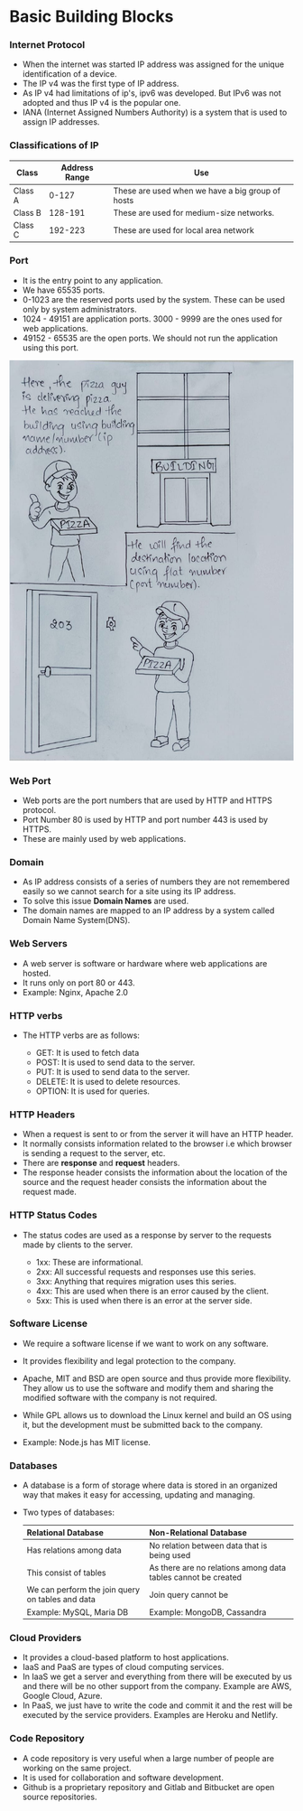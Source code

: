 #  Basic Building Blocks

### Internet Protocol
- When the internet was started IP address was assigned for the unique identification of a device.
- The IP v4 was the first type of IP address.
- As IP v4 had limitations of ip's, ipv6 was developed. But IPv6 was not adopted and thus IP v4 is the popular one.
- IANA (Internet Assigned Numbers Authority) is a system that is used to assign IP addresses.

### Classifications of IP

|Class| Address Range|Use|
|-------|------------------|-----|
|Class A|0-127|These are used when we have a big group of hosts |
|Class B|128-191| These are used for medium-size networks.|  
|Class C|192-223|These are used for local area network|

### Port
- It is the entry point to any application.
- We have 65535 ports.
- 0-1023 are the reserved ports used by the system. These can be used only by system administrators.
- 1024 - 49151 are application ports. 3000 - 9999 are the ones used for web applications.
- 49152 - 65535 are the open ports. We should not run the application using this port.  

![ alt text ](images/ip_and_port.jpeg)

### Web Port

- Web ports are the port numbers that are used by HTTP  and HTTPS protocol.
- Port Number 80 is used by HTTP and port number 443 is used by HTTPS.
- These are mainly used by web applications.

### Domain

-  As IP address consists of a series of numbers they are not remembered easily so we cannot search for a site using its IP address.
- To solve this issue **Domain Names** are used.
- The domain names are mapped to an IP address by a system called Domain Name System(DNS).

### Web Servers

- A web server is software or hardware where web applications are hosted.
- It runs only on port 80 or 443.
- Example: Nginx, Apache 2.0

### HTTP  verbs

- The HTTP verbs are as follows:

    - GET: It is used to fetch data
    - POST: It is used to send data to the server.
    - PUT: It is used to send data to the server.
    - DELETE: It is used to delete resources.
    - OPTION: It is used for queries. 

### HTTP Headers

- When a request is sent to or from the server it will have an HTTP header.
- It normally consists information related to the browser i.e which browser is sending a request to the server, etc.
- There are **response** and **request** headers.
- The response header consists the information about the location of the source and the request header consists the information about the request made.

### HTTP Status Codes

- The status codes are used as a response by server to the requests made by clients to the server.

    - 1xx: These are informational.
    - 2xx: All successful requests and responses use this series.
    - 3xx: Anything that requires migration uses this series.
    - 4xx: This are used when there is an error caused by the client.
    - 5xx: This is used when there is an error at the server side.

 ### Software License

 -  We require a software license if we want to work on any software.
 - It provides flexibility and legal protection to the company.
 -  Apache, MIT and BSD are open source and thus provide more flexibility.  They allow us to use the software and modify them and sharing the modified software with the company is not required.
 - While GPL allows us to download the Linux kernel and build an OS using it, but the development must be submitted back to the company.

 - Example: Node.js has MIT license. 

 ###   Databases

 - A database is a form of storage where data is stored in an organized way that makes it easy for accessing, updating and managing.
 - Two types of databases:

    |Relational Database|Non-Relational Database|
    |----|---|
    |Has relations among data| No relation between data that is being used|
    |This consist of tables| As there are no relations among data tables cannot be created|
    |We can perform the join query on tables and data| Join query cannot be|
    |Example: MySQL, Maria DB| Example: MongoDB, Cassandra|

### Cloud Providers

-  It provides a cloud-based platform to host applications.
-  IaaS and PaaS are types of cloud computing services.
- In IaaS we get a server and everything from there will be executed by us and there will be no other support from the company. Example are AWS, Google Cloud, Azure.
- In PaaS, we just have to write the code and commit it and the rest will be executed by the service providers. Examples are Heroku and Netlify.

### Code Repository

- A code repository is very useful when a large number of people are working on the same project.
- It is used for collaboration and software development.
- Github is a proprietary repository and Gitlab and Bitbucket are open source repositories.






